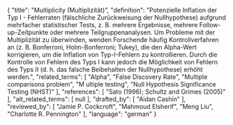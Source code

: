 {
    "title": "Multiplicity (Multiplizität)",
    "definition": "Potenzielle Inflation der Typ I - Fehlerraten (fälschliche Zurückweisung der Nullhypothese) aufgrund mehrfacher statistischer Tests, z. B. mehrere Ergebnisse, mehrere Follow-up-Zeitpunkte oder mehrere Teilgruppenanalysen. Um Probleme mit der Multiplizität zu überwinden, wenden Forschende häufig Kontrollverfahren an (z. B. Bonferroni, Holm-Bonferroni; Tukey), die den Alpha-Wert korrigieren, um die Inflation von Typ-I-Fehlern zu kontrollieren. Durch die Kontrolle von Fehlern des Typs I kann jedoch die Möglichkeit von Fehlern des Typs II (d. h. das falsche Beibehalten der Nullhypothese) erhöht werden.",
    "related_terms": [
        "Alpha",
        "False Discovery Rate",
        "Multiple comparisons problem",
        "M ultiple testing",
        "Null Hypothesis Significance Testing (NHST)"
    ],
    "references": [
        "Sato (1996); Schultz and Grimes (2005)"
    ],
    "alt_related_terms": [
        null
    ],
    "drafted_by": [
        "Aidan Cashin"
    ],
    "reviewed_by": [
        "Jamie P. Cockcroft",
        "Mahmoud Elsherif",
        "Meng Liu",
        "Charlotte R. Pennington"
    ],
    "language": "german"
}
